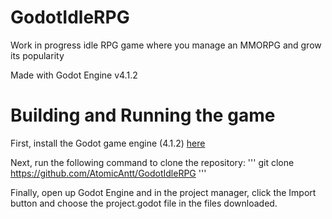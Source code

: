 # GodotIdleRPG
Work in progress idle RPG game where you manage an MMORPG and grow its popularity

Made with Godot Engine v4.1.2

# Building and Running the game

First, install the Godot game engine (4.1.2) [here](https://godotengine.org/download/archive/4.1.2-stable/)

Next, run the following command to clone the repository:
'''
git clone https://github.com/AtomicAntt/GodotIdleRPG
'''

Finally, open up Godot Engine and in the project manager, click the Import button and choose the project.godot file in the files downloaded.







